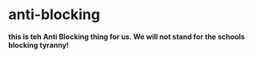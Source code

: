 # anti-blocking
  <b>this is teh Anti Blocking thing for us. We will not stand for the schools blocking tyranny!<b/>
